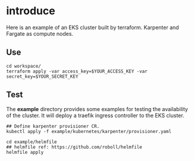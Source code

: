 # introduce
Here is an example of an EKS cluster built by terraform. 
Karpenter and Fargate as compute nodes.
## Use
```shell
cd workspace/
terraform apply -var access_key=$YOUR_ACCESS_KEY -var secret_key=$YOUR_SECRET_KEY
```
## Test
The **example** directory provides some examples for testing the availability of the cluster.
It will deploy a traefik ingress controller to the EKS cluster.
```shell
## Define karpenter provisioner CR.
kubectl apply -f example/kubernetes/karpenter/provisioner.yaml

cd example/helmfile
## helmfile ref: https://github.com/roboll/helmfile
helmfile apply
```